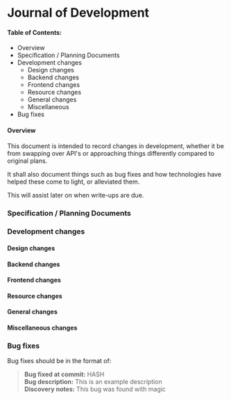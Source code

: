 # Journal of Development

#### Table of Contents:
  * Overview
  * Specification / Planning Documents
  * Development changes
    - Design changes
    - Backend changes
    - Frontend changes
    - Resource changes
    - General changes
    - Miscellaneous
  * Bug fixes




#### Overview
This document is intended to record changes in development, whether it be from swapping over API's or approaching things differently compared to original plans.


It shall also document things such as bug fixes and how technologies have helped these come to light, or alleviated them.

This will assist later on when write-ups are due.

### Specification / Planning Documents

### Development changes

#### Design changes

#### Backend changes

#### Frontend changes

#### Resource changes

#### General changes

#### Miscellaneous changes


### Bug fixes

Bug fixes should be in the format of:

>**Bug fixed at commit:** HASH \
>**Bug description:** This is an example description \
>**Discovery notes:** This bug was found with magic
